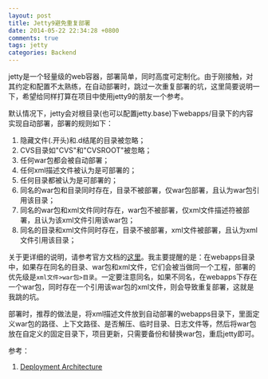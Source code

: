 ```yaml
---
layout: post
title: Jetty9避免重复部署
date: 2014-05-22 22:34:28 +0800
comments: true
tags: jetty
categories: Backend
---
```


jetty是一个轻量级的web容器，部署简单，同时高度可定制化。由于刚接触，对其约定和配置不太熟练，在自动部署时，跳过一次重复部署的坑，这里简要说明一下，希望给同样打算在项目中使用jetty9的朋友一个参考。

默认情况下，jetty会对根目录(也可以配置jetty.base)下webapps/目录下的内容实现自动部署，部署的规则如下：

1. 隐藏文件(.开头)和.d结尾的目录被忽略；
2. CVS目录如"CVS"和"CVSROOT"被忽略；
3. 任何war包都会被自动部署；
4. 任何xml描述文件被认为是可部署的；
5. 任何目录都被认为是可部署的；
6. 同名的war包和目录同时存在，目录不被部署，仅war包部署，且认为war包引用该目录；
7. 同名的war包和xml文件同时存在，war包不被部署，仅xml文件描述符被部署，且认为该xml文件引用该war包；
8. 同名的目录和xml文件同时存在，目录不被部署，xml文件被部署，且认为xml文件引用该目录；

关于更详细的说明，请参考官方文档的[这里](http://www.eclipse.org/jetty/documentation/current/deployment-architecture.html)。我主要提醒的是：在webapps目录中，如果存在同名的目录、war包和xml文件，它们会被当做同一个工程，部署的优先级是`xml文件>war包>目录`。一定要注意同名，如果不同名，在webapps下存在一个war包，同时存在一个引用该war包的xml文件，则会导致重复部署，这就是我跳的坑。

部署时，推荐的做法是，将xml描述文件放到自动部署的webapps目录下，里面定义war包的路径、上下文路径、是否解压、临时目录、日志文件等，然后将war包放在自定义的固定目录下，项目更新，只需要备份和替换war包，重启jetty即可。

参考：
1. [Deployment Architecture](http://www.eclipse.org/jetty/documentation/current/deployment-architecture.html)
